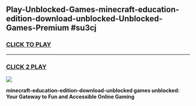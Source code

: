 
## Play-Unblocked-Games-minecraft-education-edition-download-unblocked-Unblocked-Games-Premium #su3cj
<h3>
<a href="https://premium.freeplayer.one?title=minecraft-education-edition-download-unblocked&ref=12M">CLICK TO PLAY</a></h3>
<hr>

<h3>
<a href="https://premium.freeplayer.one?title=minecraft-education-edition-download-unblocked&ref=12M">CLICK 2 PLAY</a>
  
</h3>

<a href="https://premium.freeplayer.one?title=minecraft-education-edition-download-unblocked&ref=12M"><img src="https://clearcache.store/games.png"></a>


**minecraft-education-edition-download-unblocked games unblocked: Your Gateway to Fun and Accessible Online Gaming**
